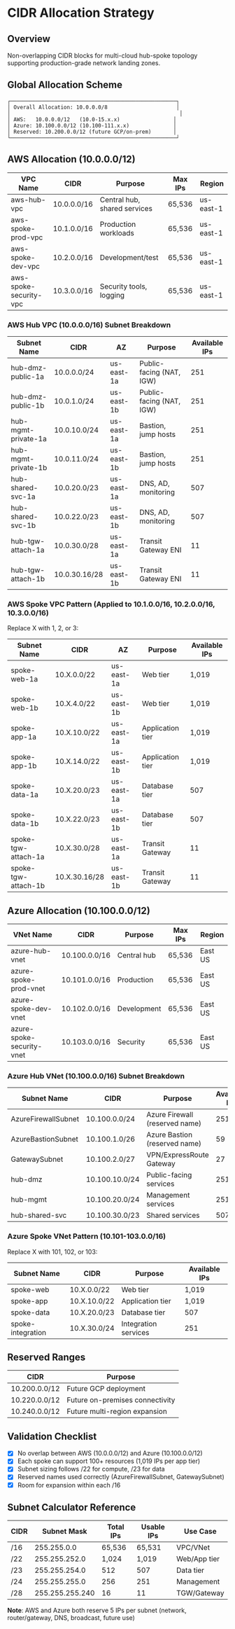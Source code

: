 # CIDR Allocation Strategy

## Overview
Non-overlapping CIDR blocks for multi-cloud hub-spoke topology supporting production-grade network landing zones.

## Global Allocation Scheme

```
┌─────────────────────────────────────────────────────┐
│ Overall Allocation: 10.0.0.0/8                      │
│                                                      │
│ AWS:   10.0.0.0/12   (10.0-15.x.x)                 │
│ Azure: 10.100.0.0/12 (10.100-111.x.x)              │
│ Reserved: 10.200.0.0/12 (future GCP/on-prem)       │
└─────────────────────────────────────────────────────┘
```

## AWS Allocation (10.0.0.0/12)

| VPC Name | CIDR | Purpose | Max IPs | Region |
|----------|------|---------|---------|--------|
| aws-hub-vpc | 10.0.0.0/16 | Central hub, shared services | 65,536 | us-east-1 |
| aws-spoke-prod-vpc | 10.1.0.0/16 | Production workloads | 65,536 | us-east-1 |
| aws-spoke-dev-vpc | 10.2.0.0/16 | Development/test | 65,536 | us-east-1 |
| aws-spoke-security-vpc | 10.3.0.0/16 | Security tools, logging | 65,536 | us-east-1 |

### AWS Hub VPC (10.0.0.0/16) Subnet Breakdown

| Subnet Name | CIDR | AZ | Purpose | Available IPs |
|-------------|------|----|---------| -------------|
| hub-dmz-public-1a | 10.0.0.0/24 | us-east-1a | Public-facing (NAT, IGW) | 251 |
| hub-dmz-public-1b | 10.0.1.0/24 | us-east-1b | Public-facing (NAT, IGW) | 251 |
| hub-mgmt-private-1a | 10.0.10.0/24 | us-east-1a | Bastion, jump hosts | 251 |
| hub-mgmt-private-1b | 10.0.11.0/24 | us-east-1b | Bastion, jump hosts | 251 |
| hub-shared-svc-1a | 10.0.20.0/23 | us-east-1a | DNS, AD, monitoring | 507 |
| hub-shared-svc-1b | 10.0.22.0/23 | us-east-1b | DNS, AD, monitoring | 507 |
| hub-tgw-attach-1a | 10.0.30.0/28 | us-east-1a | Transit Gateway ENI | 11 |
| hub-tgw-attach-1b | 10.0.30.16/28 | us-east-1b | Transit Gateway ENI | 11 |

### AWS Spoke VPC Pattern (Applied to 10.1.0.0/16, 10.2.0.0/16, 10.3.0.0/16)

Replace X with 1, 2, or 3:

| Subnet Name | CIDR | AZ | Purpose | Available IPs |
|-------------|------|----|---------| -------------|
| spoke-web-1a | 10.X.0.0/22 | us-east-1a | Web tier | 1,019 |
| spoke-web-1b | 10.X.4.0/22 | us-east-1b | Web tier | 1,019 |
| spoke-app-1a | 10.X.10.0/22 | us-east-1a | Application tier | 1,019 |
| spoke-app-1b | 10.X.14.0/22 | us-east-1b | Application tier | 1,019 |
| spoke-data-1a | 10.X.20.0/23 | us-east-1a | Database tier | 507 |
| spoke-data-1b | 10.X.22.0/23 | us-east-1b | Database tier | 507 |
| spoke-tgw-attach-1a | 10.X.30.0/28 | us-east-1a | Transit Gateway | 11 |
| spoke-tgw-attach-1b | 10.X.30.16/28 | us-east-1b | Transit Gateway | 11 |

## Azure Allocation (10.100.0.0/12)

| VNet Name | CIDR | Purpose | Max IPs | Region |
|-----------|------|---------|---------|--------|
| azure-hub-vnet | 10.100.0.0/16 | Central hub | 65,536 | East US |
| azure-spoke-prod-vnet | 10.101.0.0/16 | Production | 65,536 | East US |
| azure-spoke-dev-vnet | 10.102.0.0/16 | Development | 65,536 | East US |
| azure-spoke-security-vnet | 10.103.0.0/16 | Security | 65,536 | East US |

### Azure Hub VNet (10.100.0.0/16) Subnet Breakdown

| Subnet Name | CIDR | Purpose | Available IPs |
|-------------|------|---------|---------------|
| AzureFirewallSubnet | 10.100.0.0/24 | Azure Firewall (reserved name) | 251 |
| AzureBastionSubnet | 10.100.1.0/26 | Azure Bastion (reserved name) | 59 |
| GatewaySubnet | 10.100.2.0/27 | VPN/ExpressRoute Gateway | 27 |
| hub-dmz | 10.100.10.0/24 | Public-facing services | 251 |
| hub-mgmt | 10.100.20.0/24 | Management services | 251 |
| hub-shared-svc | 10.100.30.0/23 | Shared services | 507 |

### Azure Spoke VNet Pattern (10.101-103.0.0/16)

Replace X with 101, 102, or 103:

| Subnet Name | CIDR | Purpose | Available IPs |
|-------------|------|---------|---------------|
| spoke-web | 10.X.0.0/22 | Web tier | 1,019 |
| spoke-app | 10.X.10.0/22 | Application tier | 1,019 |
| spoke-data | 10.X.20.0/23 | Database tier | 507 |
| spoke-integration | 10.X.30.0/24 | Integration services | 251 |

## Reserved Ranges

| CIDR | Purpose |
|------|---------|
| 10.200.0.0/12 | Future GCP deployment |
| 10.220.0.0/12 | Future on-premises connectivity |
| 10.240.0.0/12 | Future multi-region expansion |

## Validation Checklist

- [x] No overlap between AWS (10.0.0.0/12) and Azure (10.100.0.0/12)
- [x] Each spoke can support 100+ resources (1,019 IPs per app tier)
- [x] Subnet sizing follows /22 for compute, /23 for data
- [x] Reserved names used correctly (AzureFirewallSubnet, GatewaySubnet)
- [x] Room for expansion within each /16

## Subnet Calculator Reference

| CIDR | Subnet Mask | Total IPs | Usable IPs | Use Case |
|------|-------------|-----------|------------|----------|
| /16 | 255.255.0.0 | 65,536 | 65,531 | VPC/VNet |
| /22 | 255.255.252.0 | 1,024 | 1,019 | Web/App tier |
| /23 | 255.255.254.0 | 512 | 507 | Data tier |
| /24 | 255.255.255.0 | 256 | 251 | Management |
| /28 | 255.255.255.240 | 16 | 11 | TGW/Gateway |

**Note**: AWS and Azure both reserve 5 IPs per subnet (network, router/gateway, DNS, broadcast, future use)
